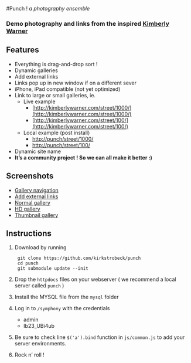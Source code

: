 #Punch ! *a photography ensemble*

### Demo photography and links from the inspired [Kimberly Warner](http://kimberlywarner.com/)

## Features

- Everything is drag-and-drop sort !
- Dynamic galleries
- Add external links
- Links pop up in new window if on a different sever
- iPhone, iPad compatible (not yet optimized)
- Link to large or small galleries, ie.
	* Live example
		* [http://kimberlywarner.com/street/1000/](http://kimberlywarner.com/street/1000/)
		* [http://kimberlywarner.com/street/100/](http://kimberlywarner.com/street/100/)
	* Local example (post install)
		* [http://punch/street/1000/](http://punch/street/1000/)
		* [http://punch/street/100/](http://punch/street/100/)
- Dynamic site name
- **It’s a community project ! So we can all make it better :)**

## Screenshots

- [Gallery navigation](http://see.weareinto.com/C1Ow)
- [Add external links](http://see.weareinto.com/C0JV)
- [Normal gallery](http://see.weareinto.com/C0yZ)
- [HD gallery](http://see.weareinto.com/C1Kq)
- [Thumbnail gallery](http://see.weareinto.com/C0X0)

## Instructions 

1. Download by running
	
		git clone https://github.com/kirkstrobeck/punch
		cd punch
		git submodule update --init
	
	
1. Drop the `httpdocs` files on your webserver ( we recommend a local server called `punch` )
1. Install the MYSQL file from the `mysql` folder
1. Log in to `/symphony` with the credentials
	* admin
	* Ib23_UBi4ub
1. Be sure to check line `$('a').bind` function in `js/common.js` to add your server environments.
1. Rock n’ roll !